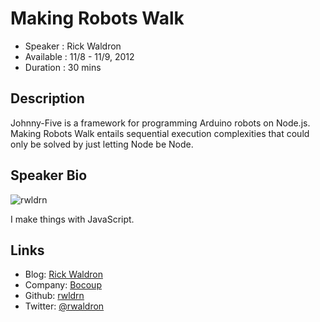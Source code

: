 Making Robots Walk
========================

* Speaker   : Rick Waldron
* Available : 11/8 - 11/9, 2012
* Duration  : 30 mins

Description
-----------

Johnny-Five is a framework for programming Arduino robots on Node.js. Making Robots Walk entails sequential execution complexities that could only be solved by just letting Node be Node.

Speaker Bio
-----------

![rwldrn](https://raw.github.com/cascadiajs/cascadiajs.github.com/proposal/images/rwldrn.png)


I make things with JavaScript.



Links
-----

* Blog: [Rick Waldron](http://weblog.bocoup.com/author/rick-waldron/)
* Company: [Bocoup](http://bocoup.com)
* Github: [rwldrn](http://github.com/rwldrn)
* Twitter: [@rwaldron](http://twitter.com/rwaldron)
